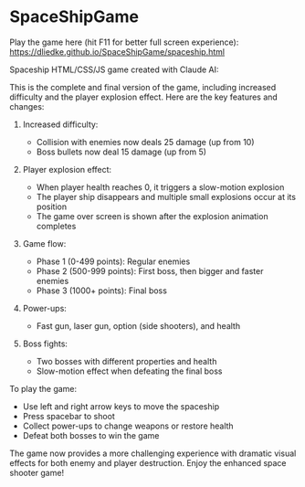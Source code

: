 # SpaceShipGame

Play the game here (hit F11 for better full screen experience):
https://dliedke.github.io/SpaceShipGame/spaceship.html

Spaceship HTML/CSS/JS game created with Claude AI:

This is the complete and final version of the game, including increased difficulty and the player explosion effect. Here are the key features and changes:

1. Increased difficulty:
   - Collision with enemies now deals 25 damage (up from 10)
   - Boss bullets now deal 15 damage (up from 5)

2. Player explosion effect:
   - When player health reaches 0, it triggers a slow-motion explosion
   - The player ship disappears and multiple small explosions occur at its position
   - The game over screen is shown after the explosion animation completes

3. Game flow:
   - Phase 1 (0-499 points): Regular enemies
   - Phase 2 (500-999 points): First boss, then bigger and faster enemies
   - Phase 3 (1000+ points): Final boss

4. Power-ups:
   - Fast gun, laser gun, option (side shooters), and health

5. Boss fights:
   - Two bosses with different properties and health
   - Slow-motion effect when defeating the final boss

To play the game:
- Use left and right arrow keys to move the spaceship
- Press spacebar to shoot
- Collect power-ups to change weapons or restore health
- Defeat both bosses to win the game

The game now provides a more challenging experience with dramatic visual effects for both enemy and player destruction. Enjoy the enhanced space shooter game!
